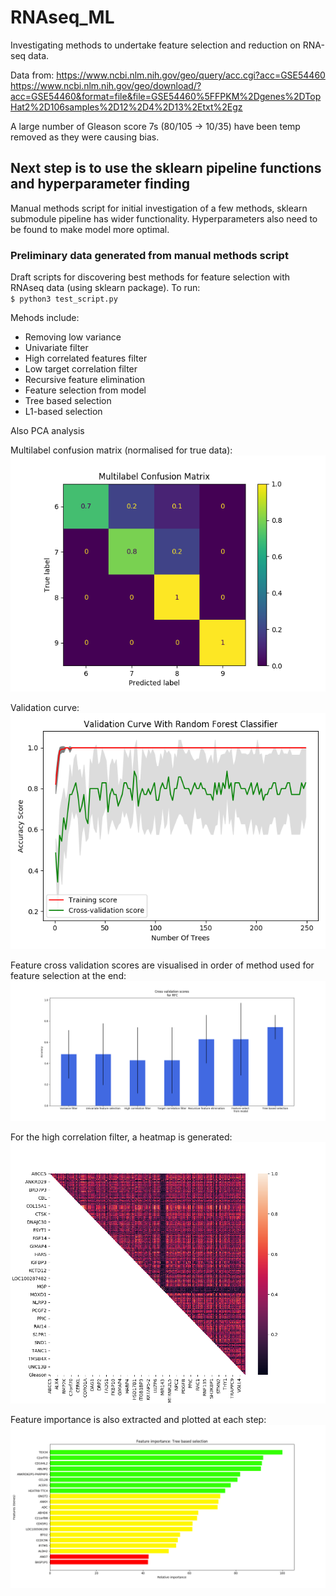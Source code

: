 # RNAseq_ML

Investigating methods to undertake feature selection and reduction on RNA-seq data.  

Data from: 
https://www.ncbi.nlm.nih.gov/geo/query/acc.cgi?acc=GSE54460
https://www.ncbi.nlm.nih.gov/geo/download/?acc=GSE54460&format=file&file=GSE54460%5FFPKM%2Dgenes%2DTopHat2%2D106samples%2D12%2D4%2D13%2Etxt%2Egz


A large number of Gleason score 7s (80/105 -> 10/35) have been temp removed as they were causing bias.

## Next step is to use the sklearn pipeline functions and hyperparameter finding

Manual methods script for initial investigation of a few methods, sklearn submodule pipeline has wider functionality. Hyperparameters also need to be found to make model more optimal.

### Preliminary data generated from manual methods script

Draft scripts for discovering best methods for feature selection with RNAseq data (using sklearn package). 
To run:  
`$ python3 test_script.py`

Mehods include:
* Removing low variance
* Univariate filter
* High correlated features filter
* Low target correlation filter
* Recursive feature elimination
* Feature selection from model
* Tree based selection
* L1-based selection

Also PCA analysis


Multilabel confusion matrix (normalised for true data):  
![MlCM](/example_figs/multilabel_confusion_matrix_unbias.png)

Validation curve:  
![validation curve example](/example_figs/validation_curve_example_unbias.png)

Feature cross validation scores are visualised in order of method used for feature selection at the end:
![cross validation scores example](/example_figs/cross_val_graph_progress_through_methods.png)

For the high correlation filter, a heatmap is generated:
![heatplot example](/example_figs/correlation_matrix_example.png)

Feature importance is also extracted and plotted at each step:
![relative feature importance example](/example_figs/feature_importance_example.png)
